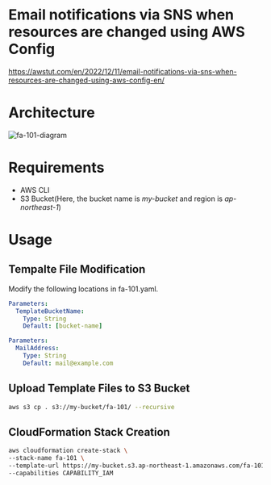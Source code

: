 # Email notifications via SNS when resources are changed using AWS Config

https://awstut.com/en/2022/12/11/email-notifications-via-sns-when-resources-are-changed-using-aws-config-en/

# Architecture

![fa-101-diagram](https://user-images.githubusercontent.com/84276199/209410863-014b704b-c9f2-4250-abae-e18b70c1b78e.png)

# Requirements

* AWS CLI
* S3 Bucket(Here, the bucket name is *my-bucket* and region is *ap-northeast-1*)

# Usage

## Tempalte File Modification

Modify the following locations in fa-101.yaml.

```yaml
Parameters:
  TemplateBucketName:
    Type: String
    Default: [bucket-name]
```

```yaml
Parameters:
  MailAddress:
    Type: String
    Default: mail@example.com
```

## Upload  Template Files to S3 Bucket

```bash
aws s3 cp . s3://my-bucket/fa-101/ --recursive
```

## CloudFormation Stack Creation

```bash
aws cloudformation create-stack \
--stack-name fa-101 \
--template-url https://my-bucket.s3.ap-northeast-1.amazonaws.com/fa-101/fa-101.yaml \
--capabilities CAPABILITY_IAM
```
